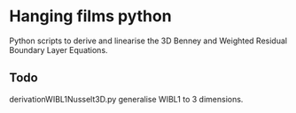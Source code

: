 # Hanging films python

Python scripts to derive and linearise the 3D Benney and Weighted Residual Boundary Layer Equations.

## Todo

derivationWIBL1Nusselt3D.py generalise WIBL1 to 3 dimensions.
